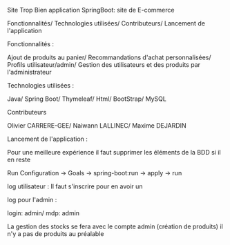 Site Trop Bien application SpringBoot: site de E-commerce 

Fonctionnalités/
Technologies utilisées/
Contributeurs/
Lancement de l'application

Fonctionnalités :

Ajout de produits au panier/
Recommandations d'achat personnalisées/
Profils utilisateur/admin/
Gestion des utilisateurs et des produits par l'administrateur

Technologies utilisées :

Java/
Spring Boot/
Thymeleaf/
Html/
BootStrap/
MySQL

Contributeurs
 
Olivier CARRERE-GEE/
Naiwann LALLINEC/
Maxime DEJARDIN

Lancement de l'application :

Pour une meilleure expérience il faut supprimer les éléments de la BDD si il en reste

Run Configuration -> Goals -> spring-boot:run -> apply -> run

log utilisateur : Il faut s'inscrire pour en avoir un

log pour l'admin :

login: admin/
mdp: admin

La gestion des stocks se fera avec le compte admin (création de produits) il n'y a pas de produits au préalable
